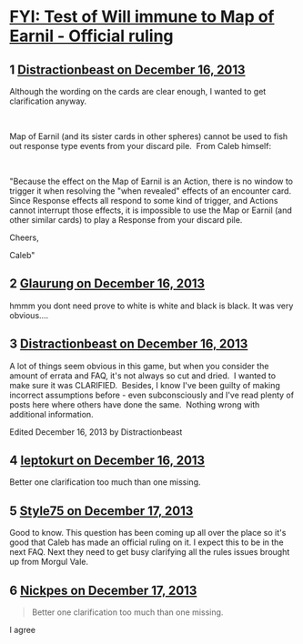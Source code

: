 # [FYI: Test of Will immune to Map of Earnil - Official ruling](https://community.fantasyflightgames.com/topic/95248-fyi-test-of-will-immune-to-map-of-earnil-official-ruling/)

## 1 [Distractionbeast on December 16, 2013](https://community.fantasyflightgames.com/topic/95248-fyi-test-of-will-immune-to-map-of-earnil-official-ruling/?do=findComment&comment=931882)

Although the wording on the cards are clear enough, I wanted to get clarification anyway. 

 

Map of Earnil (and its sister cards in other spheres) cannot be used to fish out response type events from your discard pile.  From Caleb himself:

 

"Because the effect on the Map of Earnil is an Action, there is no window to trigger it when resolving the "when revealed" effects of an encounter card. Since Response effects all respond to some kind of trigger, and Actions cannot interrupt those effects, it is impossible to use the Map or Earnil (and other similar cards) to play a Response from your discard pile.

Cheers,

Caleb"

## 2 [Glaurung on December 16, 2013](https://community.fantasyflightgames.com/topic/95248-fyi-test-of-will-immune-to-map-of-earnil-official-ruling/?do=findComment&comment=931895)

hmmm you dont need prove to white is white and black is black. It was very obvious….

## 3 [Distractionbeast on December 16, 2013](https://community.fantasyflightgames.com/topic/95248-fyi-test-of-will-immune-to-map-of-earnil-official-ruling/?do=findComment&comment=931912)

A lot of things seem obvious in this game, but when you consider the amount of errata and FAQ, it's not always so cut and dried.  I wanted to make sure it was CLARIFIED.  Besides, I know I've been guilty of making incorrect assumptions before - even subconsciously and I've read plenty of posts here where others have done the same.  Nothing wrong with additional information.

Edited December 16, 2013 by Distractionbeast

## 4 [leptokurt on December 16, 2013](https://community.fantasyflightgames.com/topic/95248-fyi-test-of-will-immune-to-map-of-earnil-official-ruling/?do=findComment&comment=931941)

Better one clarification too much than one missing.

## 5 [Style75 on December 17, 2013](https://community.fantasyflightgames.com/topic/95248-fyi-test-of-will-immune-to-map-of-earnil-official-ruling/?do=findComment&comment=932393)

Good to know. This question has been coming up all over the place so it's good that Caleb has made an official ruling on it. I expect this to be in the next FAQ. Next they need to get busy clarifying all the rules issues brought up from Morgul Vale.

## 6 [Nickpes on December 17, 2013](https://community.fantasyflightgames.com/topic/95248-fyi-test-of-will-immune-to-map-of-earnil-official-ruling/?do=findComment&comment=932448)

> Better one clarification too much than one missing.

I agree

